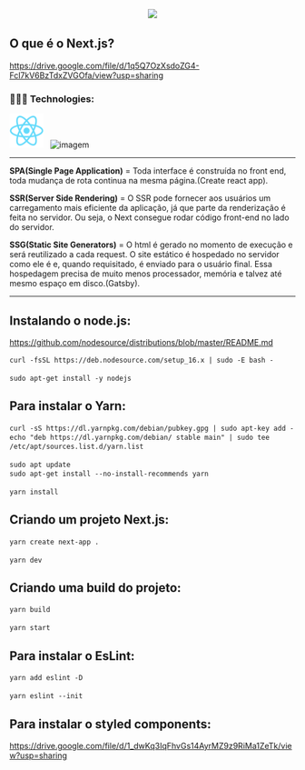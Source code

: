 <p align="center">
<img src="https://upload.wikimedia.org/wikipedia/commons/thumb/8/8e/Nextjs-logo.svg/800px-Nextjs-logo.svg.png" width="400">

## **O que é o Next.js?**

https://drive.google.com/file/d/1q5Q7OzXsdoZG4-Fcl7kV6BzTdxZVGOfa/view?usp=sharing

### 👨🏻‍💻 Technologies:

<img src="https://raw.githubusercontent.com/devicons/devicon/master/icons/react/react-original.svg" width="60"> &nbsp;
<img src="https://camo.githubusercontent.com/fc9113cfa08cba6a731800ded8a98f520e484a5ea5777671964a66b9779a8692/68747470733a2f2f63646e2e69636f6e73636f75742e636f6d2f69636f6e2f667265652f706e672d3531322f747970657363726970742d313137343936352e706e67" alt="imagem" width="60"> &nbsp;

<hr>

**SPA(Single Page Application)** = Toda interface é construída no front end, 
toda mudança de rota continua na mesma página.(Create react app).

**SSR(Server Side Rendering)** = O SSR pode fornecer aos usuários um carregamento mais eficiente da aplicação, já que parte da renderização é feita no servidor. Ou seja, o Next consegue rodar código front-end no lado do servidor.

**SSG(Static Site Generators)** = O html é gerado no momento de execução e será reutilizado a cada request. O site estático é hospedado no servidor como ele é e, quando requisitado, é enviado para o usuário final. Essa hospedagem precisa de muito menos processador, memória e talvez até mesmo espaço em disco.(Gatsby).

<hr>

<p align="center">
  
## **Instalando o node.js:**

https://github.com/nodesource/distributions/blob/master/README.md
  
```
curl -fsSL https://deb.nodesource.com/setup_16.x | sudo -E bash -
 
sudo apt-get install -y nodejs
```
  
## **Para instalar o Yarn:**
```
curl -sS https://dl.yarnpkg.com/debian/pubkey.gpg | sudo apt-key add -
echo "deb https://dl.yarnpkg.com/debian/ stable main" | sudo tee /etc/apt/sources.list.d/yarn.list
  
sudo apt update
sudo apt-get install --no-install-recommends yarn
  
yarn install
```
## **Criando um projeto Next.js:**
  
```
yarn create next-app . 
  
yarn dev
```

## **Criando uma build do projeto:**
  
```
yarn build 
  
yarn start
```
 
## **Para instalar o EsLint:**
```
yarn add eslint -D

yarn eslint --init
```
  
## **Para instalar o styled components:**

https://drive.google.com/file/d/1_dwKq3IqFhvGs14AyrMZ9z9RiMa1ZeTk/view?usp=sharing

